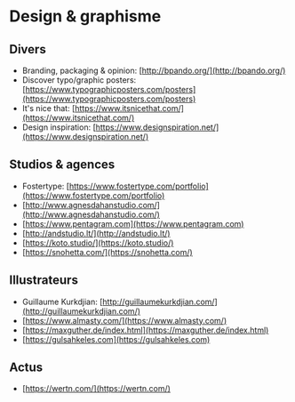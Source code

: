 # Design & graphisme



## Divers

* Branding, packaging & opinion: [http://bpando.org/](http://bpando.org/)
* Discover typo/graphic posters: [https://www.typographicposters.com/posters](https://www.typographicposters.com/posters)
* It's nice that: [https://www.itsnicethat.com/](https://www.itsnicethat.com/)
* Design inspiration: [https://www.designspiration.net/](https://www.designspiration.net/)

## Studios & agences

* Fostertype: [https://www.fostertype.com/portfolio](https://www.fostertype.com/portfolio)
* [http://www.agnesdahanstudio.com/](http://www.agnesdahanstudio.com/)
* [https://www.pentagram.com](https://www.pentagram.com)
* [http://andstudio.lt/](http://andstudio.lt/)
* [https://koto.studio/](https://koto.studio/)
* [https://snohetta.com/](https://snohetta.com/)

## Illustrateurs

* Guillaume Kurkdjian: [http://guillaumekurkdjian.com/](http://guillaumekurkdjian.com/)
* [https://www.almasty.com/](https://www.almasty.com/)
* [https://maxguther.de/index.html](https://maxguther.de/index.html)
* [https://gulsahkeles.com](https://gulsahkeles.com)

## Actus

* [https://wertn.com/](https://wertn.com/)
